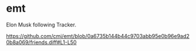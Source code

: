 # emt
Elon Musk following Tracker.

https://github.com/cmj/emt/blob/0a6735b144b44c9703abb95e0b96e9ad20b8a069/friends.diff#L1-L50
